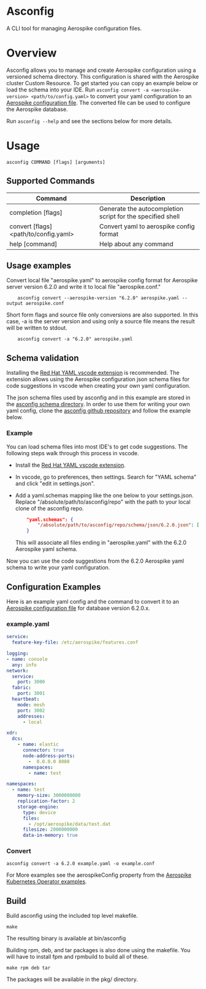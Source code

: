 # Asconfig

A CLI tool for managing Aerospike configuration files.

# Overview

Asconfig allows you to manage and create Aerospike configuration using a versioned schema directory. This configuration is shared with the Aerospike cluster Custom Resource.
To get started you can copy an example below or load the schema into your IDE.
Run `asconfig convert -a <aerospike-version> <path/to/config.yaml>` to convert your yaml configuration to an [Aerospike configuration file](https://docs.aerospike.com/server/operations/configure).
The converted file can be used to configure the Aerospike database.

Run `asconfig --help` and see the sections below for more details.

# Usage

`asconfig COMMAND [flags] [arguments]`

## Supported Commands

| Command | Description |
| ------- | ----------- |
| completion [flags] <shell> | Generate the autocompletion script for the specified shell |
| convert [flags] <path/to/config.yaml> | Convert yaml to aerospike config format |
| help [command] | Help about any command |

## Usage examples

Convert local file "aerospike.yaml" to aerospike config format for Aerospike server version 6.2.0 and
write it to local file "aerospike.conf."

```shell
    asconfig convert --aerospike-version "6.2.0" aerospike.yaml --output aerospike.conf
```

Short form flags and source file only conversions are also supported.
In this case, -a is the server version and using only a source file means
the result will be written to stdout.

```shell
    asconfig convert -a "6.2.0" aerospike.yaml
```

## Schema validation

Installing the [Red Hat YAML vscode extension](https://marketplace.visualstudio.com/items?itemName=redhat.vscode-yaml) is recommended. The extension allows using the Aerospike configuration json schema files for code suggestions in vscode when creating your own yaml configuration.

The json schema files used by asconfig and in this example are stored in the [asconfig schema directory](https://github.com/aerospike/asconfig/tree/main/schema/json). In order to use them for writing your own yaml config, clone the [asconfig github repository](https://github.com/aerospike/asconfig) and follow the example below.

### Example

You can load schema files into most IDE's to get code suggestions. The following steps walk through this process in vscode.

- Install the [Red Hat YAML vscode extension](https://marketplace.visualstudio.com/items?itemName=redhat.vscode-yaml).

- In vscode, go to preferences, then settings. Search for "YAML schema" and click "edit in settings.json".

- Add a yaml.schemas mapping like the one below to your settings.json. Replace "/absolute/path/to/asconfig/repo" with the path to your local clone of the asconfig repo.

    ```json
        "yaml.schemas": {
            "/absolute/path/to/asconfig/repo/schema/json/6.2.0.json": ["/*aerospike.yaml"]
        }
    ```

    This will associate all files ending in "aerospike.yaml" with the 6.2.0 Aerospike yaml schema.

Now you can use the code suggestions from the 6.2.0 Aerospike yaml schema to write your yaml configuration.

## Configuration Examples

Here is an example yaml config and the command to convert it to an [Aerospike configuration file](https://docs.aerospike.com/server/operations/configure) for database version 6.2.0.x.

### example.yaml

```yaml
service:
  feature-key-file: /etc/aerospike/features.conf

logging:
- name: console
  any: info
network:
  service:
    port: 3000
  fabric:
    port: 3001
  heartbeat:
    mode: mesh
    port: 3002
    addresses: 
      - local

xdr:
  dcs: 
    - name: elastic
      connector: true
      node-address-ports:
        -  0.0.0.0 8080
      namespaces:
        - name: test

namespaces:
  - name: test
    memory-size: 3000000000
    replication-factor: 2
    storage-engine:
      type: device
      files:
        - /opt/aerospike/data/test.dat
      filesize: 2000000000
      data-in-memory: true

```

### Convert

```shell
asconfig convert -a 6.2.0 example.yaml -o example.conf
```

For More examples see the aerospikeConfig property from the [Aerospike Kubernetes Operator examples](https://github.com/aerospike/aerospike-kubernetes-operator/tree/master/config/samples).

## Build

Build asconfig using the included top level makefile.

```shell
make
```

The resulting binary is available at bin/asconfig

Building rpm, deb, and tar packages is also done using the makefile.
You will have to install fpm and rpmbuild to build all of these.

```shell
make rpm deb tar
```

The packages will be available in the pkg/ directory.
